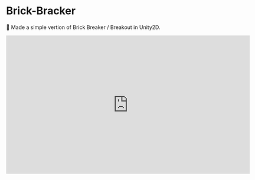# Brick-Bracker
🧱 Made a simple vertion of   Brick Breaker / Breakout in Unity2D.


<iframe 
  width="660"
  height="375"
  src="https://shashi120992gmailcom.itch.io/brickbracker"
  frameborder="0"
  allow="accelerometer; autoplay; encrypted-media; gyroscope; picture-in-picture"
  allowfullscreen>
</iframe>
